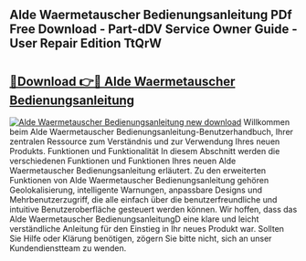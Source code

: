 ## Alde Waermetauscher Bedienungsanleitung PDf Free Download - Part-dDV Service Owner Guide - User Repair Edition TtQrW

# <h2><a href="http://df44gyp.blite.top/?on=Alde+Waermetauscher+Bedienungsanleitung">🔗Download 👉🔴 Alde Waermetauscher Bedienungsanleitung</a></h2>

[![Alde Waermetauscher Bedienungsanleitung new download](https://i.imgur.com/lujVjoI.png)](http://df44gyp.blite.top/?on=Alde+Waermetauscher+Bedienungsanleitung)
Willkommen beim Alde Waermetauscher Bedienungsanleitung-Benutzerhandbuch, Ihrer zentralen Ressource zum Verständnis und zur Verwendung Ihres neuen Produkts. Funktionen und Funktionalität In diesem Abschnitt werden die verschiedenen Funktionen und Funktionen Ihres neuen Alde Waermetauscher Bedienungsanleitung erläutert. Zu den erweiterten Funktionen von Alde Waermetauscher Bedienungsanleitung gehören Geolokalisierung, intelligente Warnungen, anpassbare Designs und Mehrbenutzerzugriff, die alle einfach über die benutzerfreundliche und intuitive Benutzeroberfläche gesteuert werden können. Wir hoffen, dass das Alde Waermetauscher BedienungsanleitungD eine klare und leicht verständliche Anleitung für den Einstieg in Ihr neues Produkt war. Sollten Sie Hilfe oder Klärung benötigen, zögern Sie bitte nicht, sich an unser Kundendienstteam zu wenden.
